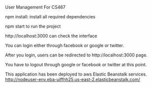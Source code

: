 User Management For CS467

npm install: install all required dependencies 

npm start to run the project 

http://localhost:3000 can check the interface 


You can login either through facebook or google or twitter.

After you login, users can be redirected to http://localhost:3000 page.

You have to logout through google or facebook or twitter at this point. 

This application has been deployed to aws Elastic Beanstalk services. 
http://nodeuser-env.eba-uiffhh25.us-east-2.elasticbeanstalk.com/